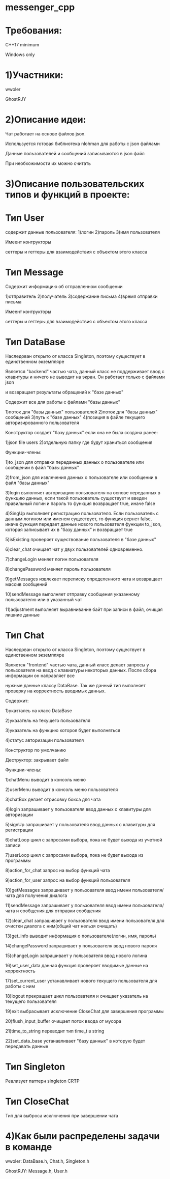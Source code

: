 # messenger_cpp


# Требования:

C++17 minimum

Windows only

# 1)Участники:

wwoler

GhostRJY


# 2)Описание идеи:

Чат работает на основе файлов json.

Используется готовая библиотека nlohman для работы с json файлами

Данные пользователей и сообщений записываются в json файл

При необхожимости их можно считать 


# 3)Описание пользовательских типов и функций в проекте:

# Тип User
содержит данные пользователя:
1)логин
2)пароль
3)имя пользователя


Имеент контрукторы

сеттеры и геттеры для взаимодействия с объектом этого класса

# Тип Message

Cодержит информацию об отправленном сообщении

1)отправитель
2)получатель
3)содержание письма
4)время отправки письма


Имеент контрукторы

сеттеры и геттеры для взаимодействия с объектом этого класса

# Тип DataBase

Наследован открыто от класса Singleton, поэтому существует в единственном экземпляре

Является "backend" частью чата, данный класс не поддерживает ввод c клавитуры и ничего не выводит на экран. Он работает только с файлами json

и возвращает результаты обращений к "базе данных"

Содержит все для работы с файлами "базы данных"

1)поток для "базы данных" пользователей
2)поток для "базы данных" сообщений
3)путь к "базе данных"
4)позиция в файле текущего авторизированного пользователя

Конструктор создает "базу данных" если она не была создана ранее:

1)json file users
2)отдельную папку где будут храниться сообщения

Функции-члены:

1)to_json для отправки переданных данных о пользователе или сообщении в файл "базы данных"

2)from_json для извлечения данных о пользователе или сообщении в файл "базы данных"

3)login выполняет авторизацию пользователя на основе переданных в функцию данных, если такой пользователь существует и введен правильный логин и 
пароль то функция возвращает true, иначе false

4)SingUp выполняет регистрацию пользователя. Если пользователь с данным логином или именем существует, то функция вернет false, иначе функция передает данные нового пользователя функции to_json, которая записывает их в "базу данных" и возвращает true

5)isExisting проверяет существование пользователя в "базе данных"

6)clear_chat очищает чат у двух пользователей одновременно.

7)changeLogin меняет логин пользователя

8)changePassword меняет пароль пользователя

9)getMessages извлекает переписку определенного чата и возвращает массив сообщений

10)sendMessage выполняет отправку сообщения указанному пользователю или в указанный чат

11)adjustment выполняет выравнивание байт при записи в файл, очищая лишние данные


# Тип Сhat

Наследован открыто от класса Singleton, поэтому существует в единственном экземпляре

Является "frontend" частью чата, данный класс делает запросы у пользователя на ввод с клавиатуры некоторых данных. После сбора информации он направляет все

нужные данные классу DataBase. Так же данный тип выполняет проверку на корректность вводимых данных.

Содержит:

1)указталеь на класс DataBase

2)указатель на текущего пользователя

3)указатель на функцию котороя будет выполняться

4)статус авторизации пользователя


Конструктор по умолчанию

Деструктор: закрывает файл


Функции-члены:

1)chatMenu выводит в консоль меню 

2)userMenu выводит в консоль меню пользователя

3)chatBox делает отрисовку бокса для чата

4)login запрашивает у пользователя ввод данных с клавитуры для авторизации

5)signUp запрашивает у пользователя ввод данных с клавитуры для регистрации

6)chatLoop цикл с запросами выбора, пока не будет выхода из учетной записи

7)userLoop цикл с запросами выбора, пока не будет выхода из программы

8)action_for_chat запрос на выбор функций чата

9)action_for_user запрос на выбор функций пользователя

10)getMessages запрашивает у пользователя ввод имени пользователя/чата для получения диалога

11)sendMessage запрашивает у пользователя ввод имени пользователя/чата и сообщения для отправки сообщения

12)clear_chat запрашивает у пользователя ввод имени пользователя для очистки диалога с ним(общий чат нельзя очищать)

13)get_info выводит информация о пользователе(логин, имя, пароль)

14)changePassword запрашивает у пользователя ввод нового пароля

15)changeLogin запрашивает у пользователя ввод нового логина

16)set_user_data данная функция проверяет вводимые данные на корректность

17)set_current_user устанавливает нового текущего пользователя для работы с ним

18)logout прекращает цикл пользователя и очищает указатель на текущего пользователя

19)exit выбрасывает исключение CloseChat для завершения программы

20)flush_input_buffer очищает поток ввода от мусора

21)time_to_string переводит тип time_t в string

22)set_data_base устанавливает "базу данных" в которую будет передавать данные 


# Тип Singleton

Реализует паттерн singleton CRTP

# Тип CloseChat

Тип для выброса исключения при завершении чата

# 4)Как были распределены задачи в команде

wwoler: DataBase.h, Chat.h, Singleton.h

GhostRJY: Message.h, User.h


